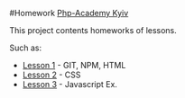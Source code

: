 #Homework [Php-Academy Kyiv]

This project contents homeworks of lessons.

Such as:

* [Lesson 1] - GIT, NPM, HTML
* [Lesson 2] - CSS
* [Lesson 3] - Javascript Ex.


[Php-Academy Kyiv]: <http://php-academy.kiev.ua>
[Lesson 1]: <https://github.com/SerhiiKravchenko/homework/tree/master/lesson1>
[lesson 2]: <https://github.com/SerhiiKravchenko/homework/tree/master/lesson2>
[lesson 3]: <https://github.com/SerhiiKravchenko/homework/tree/master/lesson3>